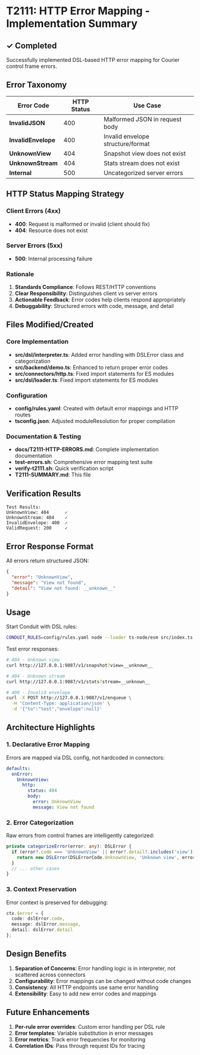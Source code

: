 # T2111: HTTP Error Mapping - Implementation Summary

## ✓ Completed

Successfully implemented DSL-based HTTP error mapping for Courier control frame errors.

## Error Taxonomy

| Error Code | HTTP Status | Use Case |
|------------|-------------|----------|
| **InvalidJSON** | 400 | Malformed JSON in request body |
| **InvalidEnvelope** | 400 | Invalid envelope structure/format |
| **UnknownView** | 404 | Snapshot view does not exist |
| **UnknownStream** | 404 | Stats stream does not exist |
| **Internal** | 500 | Uncategorized server errors |

## HTTP Status Mapping Strategy

### Client Errors (4xx)
- **400**: Request is malformed or invalid (client should fix)
- **404**: Resource does not exist

### Server Errors (5xx)
- **500**: Internal processing failure

### Rationale
1. **Standards Compliance**: Follows REST/HTTP conventions
2. **Clear Responsibility**: Distinguishes client vs server errors
3. **Actionable Feedback**: Error codes help clients respond appropriately
4. **Debuggability**: Structured errors with code, message, and detail

## Files Modified/Created

### Core Implementation
- **src/dsl/interpreter.ts**: Added error handling with DSLError class and categorization
- **src/backend/demo.ts**: Enhanced to return proper error codes
- **src/connectors/http.ts**: Fixed import statements for ES modules
- **src/dsl/loader.ts**: Fixed import statements for ES modules

### Configuration
- **config/rules.yaml**: Created with default error mappings and HTTP routes
- **tsconfig.json**: Adjusted moduleResolution for proper compilation

### Documentation & Testing
- **docs/T2111-HTTP-ERRORS.md**: Complete implementation documentation
- **test-errors.sh**: Comprehensive error mapping test suite
- **verify-t2111.sh**: Quick verification script
- **T2111-SUMMARY.md**: This file

## Verification Results

```
Test Results:
UnknownView: 404      ✓
UnknownStream: 404    ✓
InvalidEnvelope: 400  ✓
ValidRequest: 200     ✓
```

## Error Response Format

All errors return structured JSON:

```json
{
  "error": "UnknownView",
  "message": "View not found",
  "detail": "View not found: __unknown__"
}
```

## Usage

Start Conduit with DSL rules:
```bash
CONDUIT_RULES=config/rules.yaml node --loader ts-node/esm src/index.ts
```

Test error responses:
```bash
# 404 - Unknown view
curl http://127.0.0.1:9087/v1/snapshot?view=__unknown__

# 404 - Unknown stream
curl http://127.0.0.1:9087/v1/stats?stream=__unknown__

# 400 - Invalid envelope
curl -X POST http://127.0.0.1:9087/v1/enqueue \
  -H 'Content-Type: application/json' \
  -d '{"to":"test","envelope":null}'
```

## Architecture Highlights

### 1. Declarative Error Mapping
Errors are mapped via DSL config, not hardcoded in connectors:

```yaml
defaults:
  onError:
    UnknownView:
      http:
        status: 404
        body:
          error: UnknownView
          message: View not found
```

### 2. Error Categorization
Raw errors from control frames are intelligently categorized:

```typescript
private categorizeError(error: any): DSLError {
  if (error?.code === 'UnknownView' || error?.detail?.includes('view')) {
    return new DSLError(DSLErrorCode.UnknownView, 'Unknown view', error?.detail);
  }
  // ... other cases
}
```

### 3. Context Preservation
Error context is preserved for debugging:

```typescript
ctx.$error = { 
  code: dslError.code, 
  message: dslError.message, 
  detail: dslError.detail 
};
```

## Design Benefits

1. **Separation of Concerns**: Error handling logic is in interpreter, not scattered across connectors
2. **Configurability**: Error mappings can be changed without code changes
3. **Consistency**: All HTTP endpoints use same error handling
4. **Extensibility**: Easy to add new error codes and mappings

## Future Enhancements

1. **Per-rule error overrides**: Custom error handling per DSL rule
2. **Error templates**: Variable substitution in error messages
3. **Error metrics**: Track error frequencies for monitoring
4. **Correlation IDs**: Pass through request IDs for tracing
